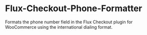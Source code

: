 # Flux-Checkout-Phone-Formatter
Formats the phone number field in the Flux Checkout plugin for WooCommerce using the international dialing format.

